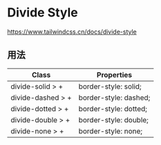 # Divide Style

<https://www.tailwindcss.cn/docs/divide-style>

## 用法

| Class             | Properties            |
| ----------------- | --------------------- |
| divide-solid > +  | border-style: solid;  |
| divide-dashed > + | border-style: dashed; |
| divide-dotted > + | border-style: dotted; |
| divide-double > + | border-style: double; |
| divide-none > +   | border-style: none;   |

